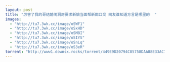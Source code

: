 ```yaml
---
layout: post
title: "厉害了我的哥结婚闹洞房要求新娘当面帮新郎口交 网友谁知道方言是哪里的  "
images:
  - "http://tu7.3wk.cc/image/oSWF1"
  - "http://tu7.3wk.cc/image/oSxHD"
  - "http://tu7.3wk.cc/image/oSM8I"
  - "http://tu7.3wk.cc/image/oSIYS"
  - "http://tu7.3wk.cc/image/oSnLq"
  - "http://tu7.3wk.cc/image/oS3eR"
torrent: "http://www1.downsx.rocks/torrent/449E9D20794C85758DAA88E33AC7B0AB5EFA46D5"
---
```

